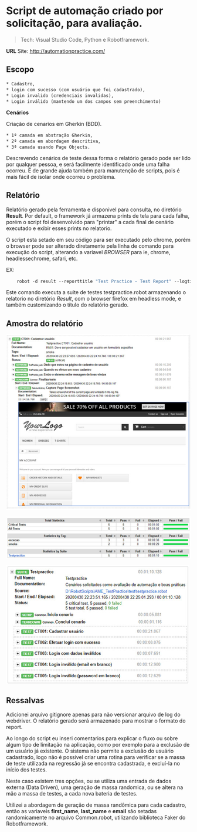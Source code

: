 # Script de automação criado por solicitação, para avaliação.
> Tech: Visual Studio Code, Python e Robotframework.

**URL**
Site: http://automationpractice.com/

## Escopo

    * Cadastro, 
    * login com sucesso (com usuário que foi cadastrado), 
    * Login invalido (credenciais invalidas), 
    * Login inválido (mantendo um dos campos sem preenchimento)

**Cenários**

Criação de cenarios em Gherkin (BDD).

    * 1ª camada em abstração Gherkin,
    * 2ª camada em abordagem descritiva,
    * 3ª camada usando Page Objects.

Descrevendo cenários de teste dessa forma o relatório gerado pode ser lido por qualquer pessoa, e será facilmente identificado onde uma falha ocorreu. É de grande ajuda também para manutenção de scripts, pois é mais fácil de isolar onde ocorreu o problema.

## Relatório

Relatório gerado pela ferramenta e disponivel para consulta, no diretório **Result**. Por default, o framework já armazena prints de tela para cada falha, porém o script foi desenvolvido para "printar" a cada final de cenário executado e exibir esses prints no relatorio. 

O script esta setado em seu código para ser executado pelo chrome, porém o browser pode ser alterado diretamente pela linha de comando para execução do script, alterando a variavel _BROWSER_ para ie, chrome, headlessechrome, safari, etc.

EX:
```javascript
    robot -d result --reporttitle "Test Practice - Test Report" --logtitle "Test Practice - Log Report"  -v BROWSER:headlessfirefox test/testpractice.robot
```
Este comando executa a suite de testes testpractice.robot armazenando o relatorio no diretório _Result_, com o browser firefox em headless mode, e também customizando o título do relatório gerado.

## Amostra do relatório

![](images/log03.png)

![](images/log01.png)

![](images/log02.png)


## Ressalvas
Adicionei arquivo gitignore apenas para não versionar arquivo de log do webdriver. O relatório gerado será armazenado para mostrar o formato do report.

Ao longo do script eu inseri comentarios para explicar o fluxo ou sobre algum tipo de limitação na aplicação, como por exemplo para a exclusão de um usuário já existente. 
O sistema não permite a exclusão do usuário cadastrado, logo não é possivel criar uma rotina para verificar se a massa de teste utilizada na regressão já se encontra cadastrada, e excluí-la no início dos testes.

Neste caso existem tres opções, ou se utiliza uma entrada de dados externa (Data Driven), uma geração de massa randomica, ou se altera na mão a massa de testes, a cada nova bateria de testes.

Utilizei a abordagem de geração de massa randômica para cada cadastro, então as variaveis **first_name**, **last_name** e **email** são setadas randomicamente no arquivo Common.robot, utilizando biblioteca Faker do Robotframework.